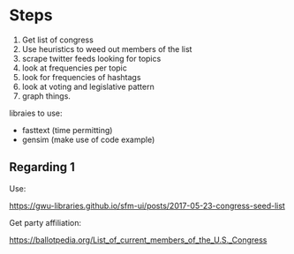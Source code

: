# Steps

1. Get list of congress
2. Use heuristics to weed out members of the list
3. scrape twitter feeds looking for topics
4. look at frequencies per topic
5. look for frequencies of hashtags
6. look at voting and legislative pattern
7. graph things.

libraies to use:

* fasttext (time permitting)
* gensim (make use of code example)

## Regarding 1

Use:

https://gwu-libraries.github.io/sfm-ui/posts/2017-05-23-congress-seed-list

Get party affiliation:

https://ballotpedia.org/List_of_current_members_of_the_U.S._Congress